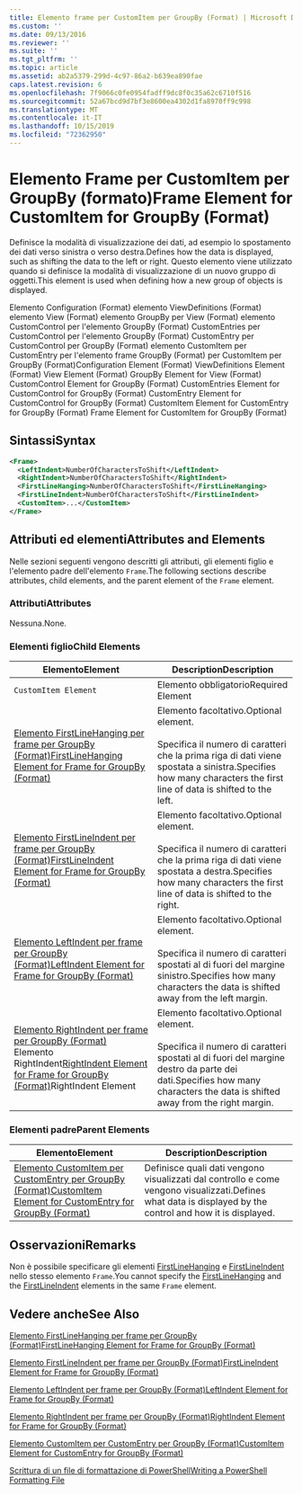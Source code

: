 ```yaml
---
title: Elemento frame per CustomItem per GroupBy (Format) | Microsoft Docs
ms.custom: ''
ms.date: 09/13/2016
ms.reviewer: ''
ms.suite: ''
ms.tgt_pltfrm: ''
ms.topic: article
ms.assetid: ab2a5379-299d-4c97-86a2-b639ea890fae
caps.latest.revision: 6
ms.openlocfilehash: 7f9066c0fe0954fadff9dc8f0c35a62c6710f516
ms.sourcegitcommit: 52a67bcd9d7bf3e8600ea4302d1fa8970ff9c998
ms.translationtype: MT
ms.contentlocale: it-IT
ms.lasthandoff: 10/15/2019
ms.locfileid: "72362950"
---
```

# <a name="frame-element-for-customitem-for-groupby-format"></a><span data-ttu-id="c121b-102">Elemento Frame per CustomItem per GroupBy (formato)</span><span class="sxs-lookup"><span data-stu-id="c121b-102">Frame Element for CustomItem for GroupBy (Format)</span></span>

<span data-ttu-id="c121b-103">Definisce la modalità di visualizzazione dei dati, ad esempio lo spostamento dei dati verso sinistra o verso destra.</span><span class="sxs-lookup"><span data-stu-id="c121b-103">Defines how the data is displayed, such as shifting the data to the left or right.</span></span> <span data-ttu-id="c121b-104">Questo elemento viene utilizzato quando si definisce la modalità di visualizzazione di un nuovo gruppo di oggetti.</span><span class="sxs-lookup"><span data-stu-id="c121b-104">This element is used when defining how a new group of objects is displayed.</span></span>

<span data-ttu-id="c121b-105">Elemento Configuration (Format) elemento ViewDefinitions (Format) elemento View (Format) elemento GroupBy per View (Format) elemento CustomControl per l'elemento GroupBy (Format) CustomEntries per CustomControl per l'elemento GroupBy (Format) CustomEntry per CustomControl per GroupBy (Format) elemento CustomItem per CustomEntry per l'elemento frame GroupBy (Format) per CustomItem per GroupBy (Format)</span><span class="sxs-lookup"><span data-stu-id="c121b-105">Configuration Element (Format) ViewDefinitions Element (Format) View Element (Format) GroupBy Element for View (Format) CustomControl Element for GroupBy (Format) CustomEntries Element for CustomControl for GroupBy (Format) CustomEntry Element for CustomControl for GroupBy (Format) CustomItem Element for CustomEntry for GroupBy (Format) Frame Element for CustomItem for GroupBy (Format)</span></span>

## <a name="syntax"></a><span data-ttu-id="c121b-106">Sintassi</span><span class="sxs-lookup"><span data-stu-id="c121b-106">Syntax</span></span>

```xml
<Frame>
  <LeftIndent>NumberOfCharactersToShift</LeftIndent>
  <RightIndent>NumberOfCharactersToShift</RightIndent>
  <FirstLineHanging>NumberOfCharactersToShift</FirstLineHanging>
  <FirstLineIndent>NumberOfCharactersToShift</FirstLineIndent>
  <CustomItem>...</CustomItem>
</Frame>
```

## <a name="attributes-and-elements"></a><span data-ttu-id="c121b-107">Attributi ed elementi</span><span class="sxs-lookup"><span data-stu-id="c121b-107">Attributes and Elements</span></span>

<span data-ttu-id="c121b-108">Nelle sezioni seguenti vengono descritti gli attributi, gli elementi figlio e l'elemento padre dell'elemento `Frame`.</span><span class="sxs-lookup"><span data-stu-id="c121b-108">The following sections describe attributes, child elements, and the parent element of the `Frame` element.</span></span>

### <a name="attributes"></a><span data-ttu-id="c121b-109">Attributi</span><span class="sxs-lookup"><span data-stu-id="c121b-109">Attributes</span></span>

<span data-ttu-id="c121b-110">Nessuna.</span><span class="sxs-lookup"><span data-stu-id="c121b-110">None.</span></span>

### <a name="child-elements"></a><span data-ttu-id="c121b-111">Elementi figlio</span><span class="sxs-lookup"><span data-stu-id="c121b-111">Child Elements</span></span>

|<span data-ttu-id="c121b-112">Elemento</span><span class="sxs-lookup"><span data-stu-id="c121b-112">Element</span></span>|<span data-ttu-id="c121b-113">Description</span><span class="sxs-lookup"><span data-stu-id="c121b-113">Description</span></span>|
|-------------|-----------------|
|`CustomItem Element`|<span data-ttu-id="c121b-114">Elemento obbligatorio</span><span class="sxs-lookup"><span data-stu-id="c121b-114">Required Element</span></span>|
|[<span data-ttu-id="c121b-115">Elemento FirstLineHanging per frame per GroupBy (Format)</span><span class="sxs-lookup"><span data-stu-id="c121b-115">FirstLineHanging Element for Frame for GroupBy (Format)</span></span>](./firstlinehanging-element-for-frame-for-groupby-format.md)|<span data-ttu-id="c121b-116">Elemento facoltativo.</span><span class="sxs-lookup"><span data-stu-id="c121b-116">Optional element.</span></span><br /><br /> <span data-ttu-id="c121b-117">Specifica il numero di caratteri che la prima riga di dati viene spostata a sinistra.</span><span class="sxs-lookup"><span data-stu-id="c121b-117">Specifies how many characters the first line of data is shifted to the left.</span></span>|
|[<span data-ttu-id="c121b-118">Elemento FirstLineIndent per frame per GroupBy (Format)</span><span class="sxs-lookup"><span data-stu-id="c121b-118">FirstLineIndent Element for Frame for GroupBy (Format)</span></span>](./firstlineindent-element-for-frame-for-groupby-format.md)|<span data-ttu-id="c121b-119">Elemento facoltativo.</span><span class="sxs-lookup"><span data-stu-id="c121b-119">Optional element.</span></span><br /><br /> <span data-ttu-id="c121b-120">Specifica il numero di caratteri che la prima riga di dati viene spostata a destra.</span><span class="sxs-lookup"><span data-stu-id="c121b-120">Specifies how many characters the first line of data is shifted to the right.</span></span>|
|[<span data-ttu-id="c121b-121">Elemento LeftIndent per frame per GroupBy (Format)</span><span class="sxs-lookup"><span data-stu-id="c121b-121">LeftIndent Element for Frame for GroupBy (Format)</span></span>](./leftindent-element-for-frame-for-groupby-format.md)|<span data-ttu-id="c121b-122">Elemento facoltativo.</span><span class="sxs-lookup"><span data-stu-id="c121b-122">Optional element.</span></span><br /><br /> <span data-ttu-id="c121b-123">Specifica il numero di caratteri spostati al di fuori del margine sinistro.</span><span class="sxs-lookup"><span data-stu-id="c121b-123">Specifies how many characters the data is shifted away from the left margin.</span></span>|
|<span data-ttu-id="c121b-124">[Elemento RightIndent per frame per GroupBy (Format)](./rightindent-element-for-frame-for-groupby-format.md) Elemento RightIndent</span><span class="sxs-lookup"><span data-stu-id="c121b-124">[RightIndent Element for Frame for GroupBy (Format)](./rightindent-element-for-frame-for-groupby-format.md)RightIndent Element</span></span>|<span data-ttu-id="c121b-125">Elemento facoltativo.</span><span class="sxs-lookup"><span data-stu-id="c121b-125">Optional element.</span></span><br /><br /> <span data-ttu-id="c121b-126">Specifica il numero di caratteri spostati al di fuori del margine destro da parte dei dati.</span><span class="sxs-lookup"><span data-stu-id="c121b-126">Specifies how many characters the data is shifted away from the right margin.</span></span>|

### <a name="parent-elements"></a><span data-ttu-id="c121b-127">Elementi padre</span><span class="sxs-lookup"><span data-stu-id="c121b-127">Parent Elements</span></span>

|<span data-ttu-id="c121b-128">Elemento</span><span class="sxs-lookup"><span data-stu-id="c121b-128">Element</span></span>|<span data-ttu-id="c121b-129">Description</span><span class="sxs-lookup"><span data-stu-id="c121b-129">Description</span></span>|
|-------------|-----------------|
|[<span data-ttu-id="c121b-130">Elemento CustomItem per CustomEntry per GroupBy (Format)</span><span class="sxs-lookup"><span data-stu-id="c121b-130">CustomItem Element for CustomEntry for GroupBy (Format)</span></span>](./customitem-element-for-customentry-for-groupby-format.md)|<span data-ttu-id="c121b-131">Definisce quali dati vengono visualizzati dal controllo e come vengono visualizzati.</span><span class="sxs-lookup"><span data-stu-id="c121b-131">Defines what data is displayed by the control and how it is displayed.</span></span>|

## <a name="remarks"></a><span data-ttu-id="c121b-132">Osservazioni</span><span class="sxs-lookup"><span data-stu-id="c121b-132">Remarks</span></span>

<span data-ttu-id="c121b-133">Non è possibile specificare gli elementi [FirstLineHanging](./firstlinehanging-element-for-frame-for-groupby-format.md) e [FirstLineIndent](./firstlineindent-element-for-frame-for-groupby-format.md) nello stesso elemento `Frame`.</span><span class="sxs-lookup"><span data-stu-id="c121b-133">You cannot specify the [FirstLineHanging](./firstlinehanging-element-for-frame-for-groupby-format.md) and the [FirstLineIndent](./firstlineindent-element-for-frame-for-groupby-format.md) elements in the same `Frame` element.</span></span>

## <a name="see-also"></a><span data-ttu-id="c121b-134">Vedere anche</span><span class="sxs-lookup"><span data-stu-id="c121b-134">See Also</span></span>

[<span data-ttu-id="c121b-135">Elemento FirstLineHanging per frame per GroupBy (Format)</span><span class="sxs-lookup"><span data-stu-id="c121b-135">FirstLineHanging Element for Frame for GroupBy (Format)</span></span>](./firstlinehanging-element-for-frame-for-groupby-format.md)

[<span data-ttu-id="c121b-136">Elemento FirstLineIndent per frame per GroupBy (Format)</span><span class="sxs-lookup"><span data-stu-id="c121b-136">FirstLineIndent Element for Frame for GroupBy (Format)</span></span>](./firstlineindent-element-for-frame-for-groupby-format.md)

[<span data-ttu-id="c121b-137">Elemento LeftIndent per frame per GroupBy (Format)</span><span class="sxs-lookup"><span data-stu-id="c121b-137">LeftIndent Element for Frame for GroupBy (Format)</span></span>](./leftindent-element-for-frame-for-groupby-format.md)

[<span data-ttu-id="c121b-138">Elemento RightIndent per frame per GroupBy (Format)</span><span class="sxs-lookup"><span data-stu-id="c121b-138">RightIndent Element for Frame for GroupBy (Format)</span></span>](./rightindent-element-for-frame-for-groupby-format.md)

[<span data-ttu-id="c121b-139">Elemento CustomItem per CustomEntry per GroupBy (Format)</span><span class="sxs-lookup"><span data-stu-id="c121b-139">CustomItem Element for CustomEntry for GroupBy (Format)</span></span>](./customitem-element-for-customentry-for-groupby-format.md)

[<span data-ttu-id="c121b-140">Scrittura di un file di formattazione di PowerShell</span><span class="sxs-lookup"><span data-stu-id="c121b-140">Writing a PowerShell Formatting File</span></span>](./writing-a-powershell-formatting-file.md)
